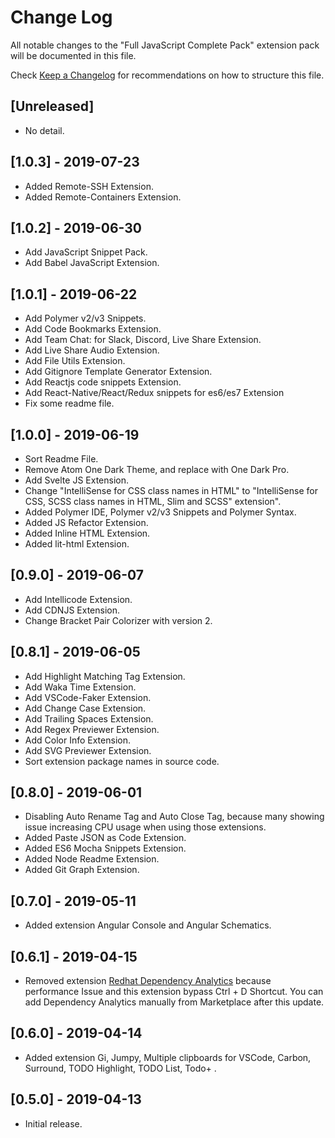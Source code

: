# Change Log

All notable changes to the "Full JavaScript Complete Pack" extension pack will be documented in this file.

Check [Keep a Changelog](http://keepachangelog.com/) for recommendations on how to structure this file.

## [Unreleased]

- No detail.

## [1.0.3] - 2019-07-23

- Added Remote-SSH Extension.
- Added Remote-Containers Extension.

## [1.0.2] - 2019-06-30

- Add JavaScript Snippet Pack.
- Add Babel JavaScript Extension.

## [1.0.1] - 2019-06-22

- Add Polymer v2/v3 Snippets.
- Add Code Bookmarks Extension.
- Add Team Chat: for Slack, Discord, Live Share Extension.
- Add Live Share Audio Extension.
- Add File Utils Extension.
- Add Gitignore Template Generator Extension.
- Add Reactjs code snippets Extension.
- Add React-Native/React/Redux snippets for es6/es7 Extension
- Fix some readme file.

## [1.0.0] - 2019-06-19

- Sort Readme File.
- Remove Atom One Dark Theme, and replace with One Dark Pro.
- Add Svelte JS Extension.
- Change "IntelliSense for CSS class names in HTML" to "IntelliSense for CSS, SCSS class names in HTML, Slim and SCSS" extension".
- Added Polymer IDE, Polymer v2/v3 Snippets and Polymer Syntax.
- Added JS Refactor Extension.
- Added Inline HTML Extension.
- Added lit-html Extension.

## [0.9.0] - 2019-06-07

- Add Intellicode Extension.
- Add CDNJS Extension.
- Change Bracket Pair Colorizer with version 2.

## [0.8.1] - 2019-06-05

- Add Highlight Matching Tag Extension.
- Add Waka Time Extension.
- Add VSCode-Faker Extension.
- Add Change Case Extension.
- Add Trailing Spaces Extension.
- Add Regex Previewer Extension.
- Add Color Info Extension.
- Add SVG Previewer Extension.
- Sort extension package names in source code.

## [0.8.0] - 2019-06-01

- Disabling Auto Rename Tag and Auto Close Tag, because many showing issue increasing CPU usage when using those extensions.
- Added Paste JSON as Code Extension.
- Added ES6 Mocha Snippets Extension.
- Added Node Readme Extension.
- Added Git Graph Extension.

## [0.7.0] - 2019-05-11

- Added extension Angular Console and Angular Schematics.

## [0.6.1] - 2019-04-15

- Removed extension [Redhat Dependency Analytics](https://marketplace.visualstudio.com/items?itemName=redhat.fabric8-analytics) because performance Issue and this extension bypass Ctrl + D Shortcut. You can add Dependency Analytics manually from Marketplace after this update.

## [0.6.0] - 2019-04-14

- Added extension Gi, Jumpy, Multiple clipboards for VSCode, Carbon, Surround, TODO Highlight, TODO List, Todo+ .

## [0.5.0] - 2019-04-13

- Initial release.
